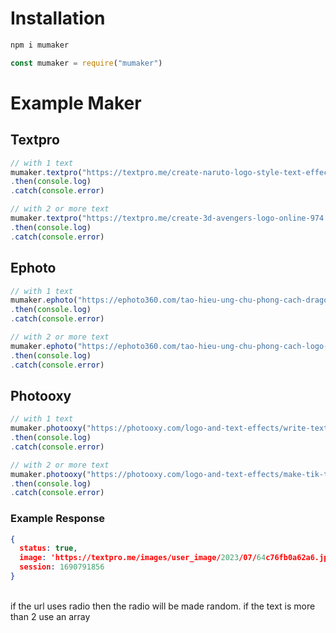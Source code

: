 # Installation

```sh
npm i mumaker
```

```js
const mumaker = require("mumaker")
```

# Example Maker

## Textpro
```js
// with 1 text
mumaker.textpro("https://textpro.me/create-naruto-logo-style-text-effect-online-1125.html", "Dika Ardnt")
.then(console.log)
.catch(console.error)

// with 2 or more text
mumaker.textpro("https://textpro.me/create-3d-avengers-logo-online-974.html", ["Dika", "Ardnt."])
.then(console.log)
.catch(console.error)
```

## Ephoto
```js
// with 1 text
mumaker.ephoto("https://ephoto360.com/tao-hieu-ung-chu-phong-cach-dragon-ball-truc-tuyen-1000.html", "Dika Ardnt.")
.then(console.log)
.catch(console.error)

// with 2 or more text
mumaker.ephoto("https://ephoto360.com/tao-hieu-ung-chu-phong-cach-logo-thor-984.html", ["Dika", "Ardnt."])
.then(console.log)
.catch(console.error)
```

## Photooxy
```js
// with 1 text
mumaker.photooxy("https://photooxy.com/logo-and-text-effects/write-text-on-burn-paper-388.html", "Dika Ardnt.")
.then(console.log)
.catch(console.error)

// with 2 or more text
mumaker.photooxy("https://photooxy.com/logo-and-text-effects/make-tik-tok-text-effect-375.html", ["Dika", "Ardnt."])
.then(console.log)
.catch(console.error)
```

### Example Response
```json
{
  status: true,
  image: 'https://textpro.me/images/user_image/2023/07/64c76fb0a62a6.jpg',
  session: 1690791856
}
```

<br>
if the url uses radio then the radio will be made random. if the text is more than 2 use an array
</br>

